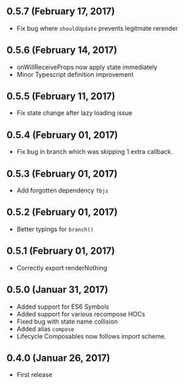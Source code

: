## 0.5.7 (February 17, 2017)

- Fix bug where `shouldUpdate` prevents legitmate rerender

## 0.5.6 (February 14, 2017)

- onWillReceiveProps now apply state immediately
- Minor Typescript definition improvement

## 0.5.5 (February 11, 2017)

- Fix state change after lazy loading issue

## 0.5.4 (February 01, 2017)

- Fix bug in branch which was skipping 1 extra callback.

## 0.5.3 (February 01, 2017)

- Add forgotten dependency `fbjs`

## 0.5.2 (February 01, 2017)

- Better typings for `branch()`

## 0.5.1 (February 01, 2017)

- Correctly export renderNothing

## 0.5.0 (Januar 31, 2017)

- Added support for ES6 Symbols
- Added support for various recompose HOCs
- Fixed bug with state name collision
- Added alias `compose`
- Lifecycle Composables now follows import scheme.

## 0.4.0 (Januar 26, 2017)

- First release
